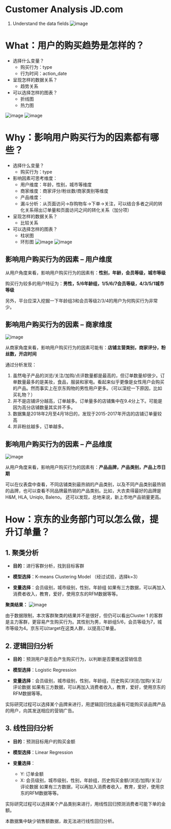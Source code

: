 # Customer Analysis JD.com

1. Understand the data fields
![image](https://github.com/cassiezy/Customer_Analysis_JD.com/blob/master/Readme/2_Field.png)

# What：用户的购买趋势是怎样的？
+ 选择什么变量？
  - 购买行为：type
  - 行为时间：action_date
+ 呈现怎样的数据关系？
  - 趋势关系
+ 可以选择怎样的图表？
  - 折线图
  - 热力图
  
![image](https://github.com/cassiezy/Customer_Analysis_JD.com/blob/master/User_Purchase_Analysis.png)
![image](https://github.com/cassiezy/Customer_Analysis_JD.com/blob/master/Readme/4_user_purchase.png)

# Why：影响用户购买行为的因素都有哪些？
+ 选择什么变量？
  - 购买行为：type
+ 影响因素可思考维度：
  - 用户维度：年龄，性别，城市等维度 
  - 商家维度：商家评分/粉丝数/商家类别等维度
  - 产品维度：
  - 漏斗分析：从页面访问->存购物车->下单->关注，可以结合多者之间的转化关系得出订单量和页面访问之间的转化关系（加分项）
+ 呈现怎样的数据关系？
  - 比较关系
+ 可以选择怎样的图表？
  - 柱状图
  - 环形图
![image](https://github.com/cassiezy/Customer_Analysis_JD.com/blob/master/Readme/6_funnel_analysis.png)
![image](https://github.com/cassiezy/Customer_Analysis_JD.com/blob/master/User_Analysis.png)

## 影响用户购买行为的因素 – 用户维度

从用户角度来看，影响用户购买行为的因素有：**性别，年龄，会员等级，城市等级**

购买行为较多的用户特征为：**男性，5/6年龄组，1/5/6/7会员等级，4/3/5/1城市等级**

另外，平台应深入挖掘一下年龄组3和会员等级2/3/4的用户为何购买行为非常少。

## 影响用户购买行为的因素 – 商家维度
![image](https://github.com/cassiezy/Customer_Analysis_JD.com/blob/master/Merchant_Analysis.png)

从商家角度来看，影响用户购买行为的因素可能有：**店铺主营类别，商家评分，粉丝数，开店时间**

通过分析发现：
1. 虽然电子产品的浏览/关注/加购/点评数量都是最高的，但订单数量却很少。订单数量最多的是美妆，食品，服装和家电。看起来似乎更像是女性用户会购买的产品。然而事实上在京东购物的男性用户更多。（可以深挖一下原因，比如买礼物？）
2. 并不是店铺评分越高，订单越多。订单量多的店铺集中在9.4分上下。可能是因为高分店铺数量其实并不多。
3. 数据集是2018年2月至4月18日的，发现于2015-2017年开店的店铺订单量较高
4. 并非粉丝越多，订单越多。

## 影响用户购买行为的因素 – 产品维度
![image](https://github.com/cassiezy/Customer_Analysis_JD.com/blob/master/Product_Analysis.png)

从用户角度来看，影响用户购买行为的因素有：**产品品牌，产品类别，产品上市日期**

可以在仪表盘中查看，不同店铺类别最热销的产品类别，以及不同产品类别最热销的品牌，也可以查看不同品牌最热销的产品类别。比如，大衣卖得最好的品牌是H&M, HLA, Uniqlo, Baleno。
还可以发现，总地来说，新上市地产品销量更高。


# How：京东的业务部门可以怎么做，提升订单量？
## 1. 聚类分析
+ **目的**：进行客群分析，找到目标客群

+ **模型选择**：K-means Clustering Model 
	      （经过试验，选择k=3）

+ **变量选择**：会员级别，城市级别，性别，年龄组
如果有三方数据，可以再加入消费者收入，教育，爱好，使用京东的RFM数据等等。

**聚类结果：**
![image](https://github.com/cassiezy/Customer_Analysis_JD.com/blob/master/Readme/10_clustering_result.png)

由于数据限制，本次客群聚类的结果并不是很好，但仍可以看出Cluster 1 的客群是主力客群，更容易产生购买行为。其性别为男，年龄组5/6，会员等级为7，城市等级为4。京东可以target在这类人群，以提高订单量。

## 2. 逻辑回归分析
+ **目的**：预测用户是否会产生购买行为，以判断是否要推送营销信息

+ **模型选择**：Logistic Regression

+ **变量选择**：会员级别，城市级别，性别，年龄组，历史购买/浏览/加购/关注/评论数据
如果有三方数据，可以再加入消费者收入，教育，爱好，使用京东的RFM数据等等。

实际研究过程可以选择某个品牌来进行，用逻辑回归找出最有可能购买该品牌产品的用户，向其发送相应的营销广告。

## 3. 线性回归分析
+ **目的**：预测目标用户的购买金额

+ **模型选择**：Linear Regression

+ **变量选择**：
  - Y: 订单金额
  - X: 会员级别，城市级别，性别，年龄组，历史购买金额/浏览/加购/关注/评论数据
       如果有三方数据，可以再加入消费者收入，教育，爱好，使用京东的RFM数据等等。

实际研究过程可以选择某个产品类别来进行，用线性回归预测消费者可能下单的金额。

本数据集中缺少销售额数据，故无法进行线性回归分析。

